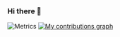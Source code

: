 ### Hi there 👋


<!-- **Chandrashekhar928/Chandrashekhar928** is a ✨ _special_ ✨ repository because its `README.md` (this file) appears on your GitHub profile.

Here are some ideas to get you started:

- 🔭 I’m currently working on ...
- 🌱 I’m currently learning ...
- 👯 I’m looking to collaborate on ...
- 🤔 I’m looking for help with ...
- 💬 Ask me about ...
- 📫 How to reach me: ...
- 😄 Pronouns: ...
- ⚡ Fun fact: ... -->


![Metrics](https://metrics.lecoq.io/Chandrashekhar928?template=terminal&config.timezone=Asia%2FCalcutta)
[![My contributions graph](https://activity-graph.herokuapp.com/graph?username=Chandrashekhar928&bg_color=171717&color=01a706&line=00b3ff&point=4fff42&area=true&hide_border=true&theme=chartreuse-dark	)](https://github.com/ashutosh00710/github-readme-activity-graph)
